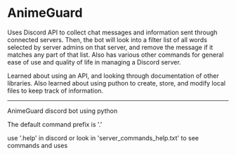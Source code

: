 # AnimeGuard

Uses Discord API to collect chat messages and information sent through connected servers. Then, the bot will look into a filter list of all words selected by server admins on that server, and remove the message if it matches any part of that list. Also has various other commands for general ease of use and quality of life in managing a Discord server.

Learned about using an API, and looking through documentation of other libraries. Also learned about using puthon to create, store, and modify local files to keep track of information.


<hr/>


AnimeGuard discord bot using python

The default command prefix is '.'

use '.help' in discord or look in 'server_commands_help.txt' to see commands and uses
